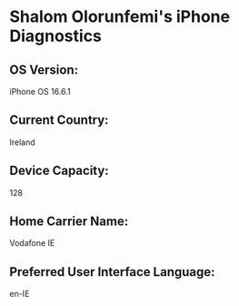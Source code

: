 # Shalom Olorunfemi's iPhone Diagnostics
## OS Version:
iPhone OS 16.6.1
## Current Country:
Ireland
## Device Capacity:
128
## Home Carrier Name:
Vodafone IE
## Preferred User Interface Language:
en-IE
